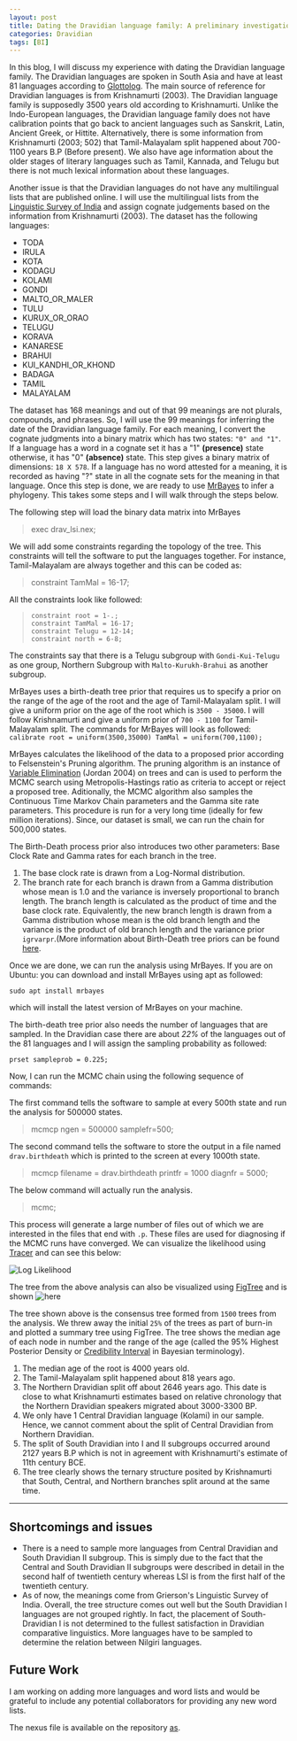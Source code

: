 ```yaml
---
layout: post
title: Dating the Dravidian language family: A preliminary investigation
categories: Dravidian
tags: [BI]
---
```


In this blog, I will discuss my experience with dating the Dravidian language family. The Dravidian languages are spoken in South Asia and have at least 81 languages according to [Glottolog](http://glottolog.org/resource/languoid/id/drav1251). The main source of reference for Dravidian languages is from Krishnamurti (2003). The Dravidian language family is supposedly 3500 years old according to Krishnamurti. Unlike the Indo-European languages, the Dravidian language family does not have calibration points that go back to ancient languages such as Sanskrit, Latin, Ancient Greek, or Hittite. Alternatively, there is some information from Krishnamurti (2003; 502) that Tamil-Malayalam split happened about 700-1100 years B.P (Before present). We also have age information about the older stages of literary languages such as Tamil, Kannada, and Telugu but there is not much lexical information about these languages.

Another issue is that the Dravidian languages do not have any multilingual lists that are published online. I will use the multilingual lists from the [Linguistic Survey of India](https://archive.org/details/in.ernet.dli.2015.101650) and assign cognate judgements based on the information from Krishnamurti (2003). The dataset has the following languages:
* TODA
* IRULA
* KOTA
* KODAGU
* KOLAMI
* GONDI
* MALTO_OR_MALER
* TULU
* KURUX_OR_ORAO
* TELUGU
* KORAVA
* KANARESE
* BRAHUI
* KUI_KANDHI_OR_KHOND
* BADAGA
* TAMIL
* MALAYALAM

The dataset has 168 meanings and out of that 99 meanings are not plurals, compounds, and phrases. So, I will use the 99 meanings for inferring the date of the Dravidian language family. For each meaning, I convert the cognate judgments into a binary matrix which has two states: `"0" and "1"`. If a language has a word in a cognate set it has a "1" **(presence)** state otherwise, it has "0" **(absence)** state. This step gives a binary matrix of dimensions: `18 X 578`. If a language has no word attested for a meaning, it is recorded as having "?" state in all the cognate sets for the meaning in that language. Once this step is done, we are ready to use [MrBayes](http://mrbayes.sourceforge.net/) to infer a phylogeny. This takes some steps and I will walk through the steps below.

The following step will load the binary data matrix into MrBayes
>exec drav_lsi.nex;

We will add some constraints regarding the topology of the tree. This constraints will tell the software to put the languages together. For instance, Tamil-Malayalam are always together and this can be coded as:
>constraint TamMal = 16-17;

All the constraints look like followed:
>     constraint root = 1-.;
>     constraint TamMal = 16-17;
>     constraint Telugu = 12-14;
>     constraint north = 6-8;

The constraints say that there is a Telugu subgroup with `Gondi-Kui-Telugu` as one group, Northern Subgroup with `Malto-Kurukh-Brahui` as another subgroup.

MrBayes uses a birth-death tree prior that requires us to specify a prior on the range of the age of the root and the age of Tamil-Malayalam split. I will give a uniform prior on the age of the root which is `3500 - 35000`. I will follow Krishnamurti and give a uniform prior of `700 - 1100` for Tamil-Malayalam split. The commands for MrBayes will look as followed:
`calibrate root = uniform(3500,35000) TamMal = uniform(700,1100);`

MrBayes calculates the likelihood of the data to a proposed prior according to Felsenstein's Pruning algorithm. The pruning algorithm is an instance of [Variable Elimination](https://projecteuclid.org/download/pdfview_1/euclid.ss/1089808279) (Jordan 2004) on trees and can is used to perform the MCMC search using Metropolis-Hastings ratio as criteria to accept or reject a proposed tree. Aditionally, the MCMC algorithm also samples the Continuous Time Markov Chain parameters and the Gamma site rate parameters. This procedure is run for a very long time (ideally for few million iterations). Since, our dataset is small, we can run the chain for 500,000 states. 

The Birth-Death process prior also introduces two other parameters: Base Clock Rate and Gamma rates for each branch in the tree. 
1. The base clock rate is drawn from a Log-Normal distribution. 
2. The branch rate for each branch is drawn from a Gamma distribution whose mean is 1.0 and the variance is inversely proportional to branch length. The branch length is calculated as the product of time and the base clock rate. Equivalently, the new branch length is drawn from a Gamma distribution whose mean is the old branch length and the variance is the product of old branch length and the variance prior `igrvarpr`.(More information about Birth-Death tree priors can be found [here](https://arxiv.org/pdf/1603.05707).

Once we are done, we can run the analysis using MrBayes. If you are on Ubuntu: you can download and install MrBayes using apt as followed:

`sudo apt install mrbayes`

which will install the latest version of MrBayes on your machine.

The birth-death tree prior also needs the number of languages that are sampled. In the Dravidian case there are about _22%_ of the languages out of the 81 languages and I will assign the sampling probability as followed:

`prset sampleprob = 0.225;`

Now, I can run the MCMC chain using the following sequence of commands:

The first command tells the software to sample at every 500th state and run the analysis for 500000 states.
>mcmcp ngen = 500000 samplefr=500;

The second command tells the software to store the output in a file named `drav.birthdeath` which is printed to the screen at every 1000th state.
>mcmcp filename = drav.birthdeath printfr = 1000 diagnfr = 5000;

The below command will actually run the analysis.
>mcmc;

This process will generate a large number of files out of which we are interested in the files that end with `.p`. These files are used for diagnosing if the MCMC runs have converged. We can visualize the likelihood using [Tracer](http://tree.bio.ed.ac.uk/software/tracer/) and can see this below:

![Log Likelihood](https://github.com/PhyloStar/dravidian-dating/blob/master/LL_trace.png)

The tree from the above analysis can also be visualized using [FigTree](http://tree.bio.ed.ac.uk/software/figtree/) and is shown ![here](https://github.com/PhyloStar/dravidian-dating/blob/master/drav.birthdeath.con.tre.png)

The tree shown above is the consensus tree formed from `1500` trees from the analysis. We threw away the initial `25%` of the trees as part of burn-in and plotted a summary tree using FigTree. The tree shows the median age of each node in number and the range of the age (called the 95% Highest Posterior Density or [Credibility Interval](https://en.wikipedia.org/wiki/Credible_interval) in Bayesian terminology).

1. The median age of the root is 4000 years old.
2. The Tamil-Malayalam split happened about 818 years ago.
3. The Northern Dravidian split off about 2646 years ago. This date is close to what Krishnamurti estimates based on relative chronology that the Northern Dravidian speakers migrated about 3000-3300 BP.
4. We only have 1 Central Dravidian language (Kolami) in our sample. Hence, we cannot comment about the split of Central Dravidian from Northern Dravidian.
5. The split of South Dravidian into I and II subgroups occurred around 2127 years B.P which is not in agreement with Krishnamurti's estimate of 11th century BCE.
6. The tree clearly shows the ternary structure posited by Krishnamurti that South, Central, and Northern branches split around at the same time.

***
## Shortcomings and issues
* There is a need to sample more languages from Central Dravidian and South Dravidian II subgroup. This is simply due to the fact that the Central and South Dravidian II subgroups were described in detail in the second half of twentieth century whereas LSI is from the first half of the twentieth century.
* As of now, the meanings come from Grierson's Linguistic Survey of India. Overall, the tree structure comes out well but the South Dravidian I languages are not grouped rightly. In fact, the placement of South-Dravidian I is not determined to the fullest satisfaction in Dravidian comparative linguistics. More languages have to be sampled to determine the relation between Nilgiri languages.

## Future Work
I am working on adding more languages and word lists and would be grateful to include any potential collaborators for providing any new word lists.

The nexus file is available on the repository [as](https://github.com/PhyloStar/dravidian-dating/blob/master/drav_lsi.nex).
